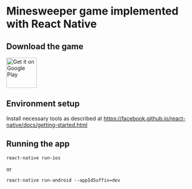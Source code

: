 # Minesweeper game implemented with React Native

## Download the game

[<img alt="Get it on Google Play" height="80" src="https://play.google.com/intl/en_us/badges/images/generic/en_badge_web_generic.png">](https://play.google.com/store/apps/details?id=io.mobilefront.bombsweeper)


## Environment setup
Install necessary tools as described at https://facebook.github.io/react-native/docs/getting-started.html

## Running the app

`react-native run-ios`

or

`react-native run-android --appIdSuffix=dev`
